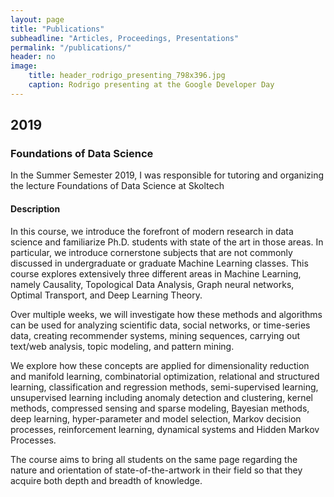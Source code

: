 ```yaml
---
layout: page
title: "Publications"
subheadline: "Articles, Proceedings, Presentations"
permalink: "/publications/"
header: no
image:
    title: header_rodrigo_presenting_798x396.jpg
    caption: Rodrigo presenting at the Google Developer Day
---
```


## 2019
### Foundations of Data Science
In the Summer Semester 2019, I was responsible for tutoring and organizing the lecture Foundations of Data Science at Skoltech

#### Description
In this course, we introduce the forefront of modern research in data science and familiarize Ph.D. students with state of the art in those areas. In particular, we introduce cornerstone subjects that are not commonly discussed in undergraduate or graduate Machine Learning classes. This course explores extensively three different areas in Machine Learning, namely Causality, Topological Data Analysis, Graph neural networks, Optimal Transport, and Deep Learning Theory.

Over multiple weeks, we will investigate how these methods and algorithms can be used for analyzing scientific data, social networks, or time-series data, creating recommender systems, mining sequences, carrying out text/web analysis, topic modeling, and pattern mining.

We explore how these concepts are applied for dimensionality reduction and manifold learning, combinatorial optimization, relational and structured learning, classification and regression methods, semi-supervised learning, unsupervised learning including anomaly detection and clustering, kernel methods, compressed sensing and sparse modeling, Bayesian methods, deep learning, hyper-parameter and model selection, Markov decision processes, reinforcement learning, dynamical systems and Hidden Markov Processes.

The course aims to bring all students on the same page regarding the nature and orientation of state-of-the-artwork in their field so that they acquire both depth and breadth of knowledge.
